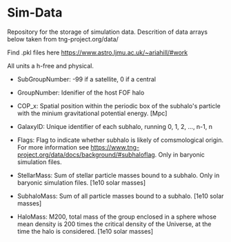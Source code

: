 # Sim-Data

Repository for the storage of simulation data. Descrition of data arrays below taken from tng-project.org/data/ 

Find .pkl files here https://www.astro.ljmu.ac.uk/~ariahill/#work

All units a h-free and physical.

* SubGroupNumber: -99 if a satellite, 0 if a central

* GroupNumber: Idenifier of the host FOF halo

* COP_x: Spatial position within the periodic box of the subhalo's particle with the minium gravitational potential energy. [Mpc]

* GalaxyID: Unique identifier of each subhalo, running 0, 1, 2, ..., n-1, n

* Flags: Flag to indicate whether subhalo is likely of comsmological origin. For more information see https://www.tng-project.org/data/docs/background/#subhaloflag. Only in baryonic simulation files.

* StellarMass: Sum of stellar particle masses bound to a subhalo. Only in baryonic simulation files. [1e10 solar masses]

* SubhaloMass: Sum of all particle masses bound to a subhalo. [1e10 solar masses]

* HaloMass: M200, total mass of the group enclosed in a sphere whose mean density is 200 times the critical density of the Universe, at the time the halo is considered. [1e10 solar masses]
